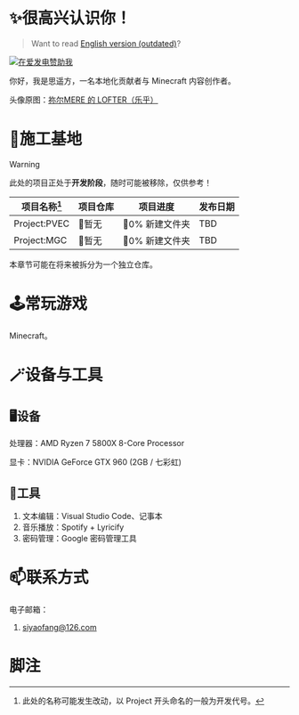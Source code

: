 # ✨很高兴认识你！

> Want to read [English version (outdated)](https://github.com/Seayay/Seayay/blob/main/README_en.md)?

[![在爱发电赞助我](https://img.shields.io/badge/%E5%9C%A8%E7%88%B1%E5%8F%91%E7%94%B5%E8%B5%9E%E5%8A%A9%E6%88%91-blueviolet?logo=buymeacoffee&logoColor=white&style=flat)](http://afdian.com/@ME1KYR)

你好，我是思遥方，一名本地化贡献者与 Minecraft 内容创作者。

头像原图：[祢尔MERE 的 LOFTER（乐乎）](https://miermere.lofter.com/post/4d02bec5_2baaed818)

# 🚧施工基地

> [!WARNING]
> 此处的项目正处于**开发阶段**，随时可能被移除，仅供参考！

| 项目名称[^1] | 项目仓库 | 项目进度 | 发布日期 |
| --- | --- | --- | --- |
| Project:PVEC | 🚫暂无 | 📂0% 新建文件夹 | TBD |
| Project:MGC | 🚫暂无 | 📂0% 新建文件夹 | TBD |

本章节可能在将来被拆分为一个独立仓库。

[^1]: 此处的名称可能发生改动，以 Project 开头命名的一般为开发代号。

# 🕹️常玩游戏

Minecraft。

# 🪄设备与工具

## 🖥️设备

处理器：AMD Ryzen 7 5800X 8-Core Processor

显卡：NVIDIA GeForce GTX 960 (2GB / 七彩虹)

## 🔧工具

1. 文本编辑：Visual Studio Code、记事本
2. 音乐播放：Spotify + Lyricify
3. 密码管理：Google 密码管理工具

# 📫联系方式

电子邮箱：

1. [siyaofang@126.com](mailto:siyaofang@126.com)

# 脚注